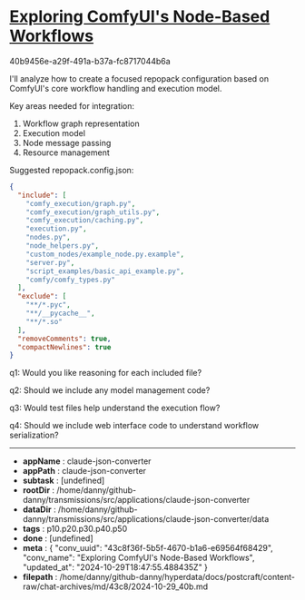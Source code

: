 # [Exploring ComfyUI's Node-Based Workflows](https://claude.ai/chat/43c8f36f-5b5f-4670-b1a6-e69564f68429)

40b9456e-a29f-491a-b37a-fc8717044b6a

 I'll analyze how to create a focused repopack configuration based on ComfyUI's core workflow handling and execution model.

Key areas needed for integration:
1. Workflow graph representation
2. Execution model
3. Node message passing
4. Resource management

Suggested repopack.config.json:
```json
{
  "include": [
    "comfy_execution/graph.py",
    "comfy_execution/graph_utils.py", 
    "comfy_execution/caching.py",
    "execution.py",
    "nodes.py",
    "node_helpers.py",
    "custom_nodes/example_node.py.example",
    "server.py",
    "script_examples/basic_api_example.py",
    "comfy/comfy_types.py"
  ],
  "exclude": [
    "**/*.pyc",
    "**/__pycache__",
    "**/*.so"
  ],
  "removeComments": true,
  "compactNewlines": true
}
```

q1: Would you like reasoning for each included file?

q2: Should we include any model management code?

q3: Would test files help understand the execution flow?

q4: Should we include web interface code to understand workflow serialization?

---

* **appName** : claude-json-converter
* **appPath** : claude-json-converter
* **subtask** : [undefined]
* **rootDir** : /home/danny/github-danny/transmissions/src/applications/claude-json-converter
* **dataDir** : /home/danny/github-danny/transmissions/src/applications/claude-json-converter/data
* **tags** : p10.p20.p30.p40.p50
* **done** : [undefined]
* **meta** : {
  "conv_uuid": "43c8f36f-5b5f-4670-b1a6-e69564f68429",
  "conv_name": "Exploring ComfyUI's Node-Based Workflows",
  "updated_at": "2024-10-29T18:47:55.488435Z"
}
* **filepath** : /home/danny/github-danny/hyperdata/docs/postcraft/content-raw/chat-archives/md/43c8/2024-10-29_40b.md